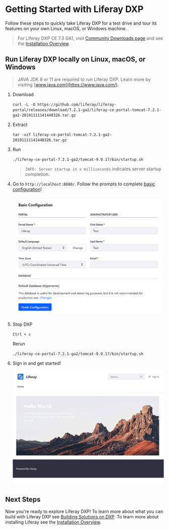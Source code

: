 # Getting Started with Liferay DXP

Follow these steps to quickly take Liferay DXP for a test drive and tour its features on your own Linux, macOS, or Windows machine.

> For Liferay DXP CE 7.3 GA1, visit [Community Downloads page](https://www.liferay.com/downloads-community) and see the [Installation Overview](./02-installation-overview.md).

## Run Liferay DXP locally on Linux, macOS, or Windows

> JAVA JDK 8 or 11 are required to run Liferay DXP. Learn more by visiting [www.java.com](https://www.java.com/).

1. Download

    `curl -L -O https://github.com/liferay/liferay-portal/releases/download/7.2.1-ga2/liferay-ce-portal-tomcat-7.2.1-ga2-20191111141448326.tar.gz`

1. Extract

    `tar -xzf liferay-ce-portal-tomcat-7.2.1-ga2-20191111141448326.tar.gz`

1. Run

    `./liferay-ce-portal-7.2.1-ga2/tomcat-9.0.17/bin/startup.sh`

    > `INFO: Server startup in x milliseconds` indicates server startup completion.

1. Go to `http://localhost:8080/`. Follow the prompts to complete [basic configuration](./06-using-the-setup-wizard.md)!

    ![Follow the Setup Wizard Prompts to Log In](./getting-started-with-liferay-dxp/images/01.png)

1. Stop DXP

    `Ctrl + c`
    
    Rerun

    `./liferay-ce-portal-7.2.1-ga2/tomcat-9.0.17/bin/startup.sh`

1. Sign in and get started!

    ![Liferay DXP is ready to explore!](./getting-started-with-liferay-dxp/images/02.png)

## Next Steps

Now you're ready to explore Liferay DXP! To learn more about what you can build with Liferay DXP see [Building Solutions on DXP](https://github.com/liferay/liferay-learn/tree/master/docs/dxp/7.2.x/en/solutions). To learn more about installing Liferay see the [Installation Overview](./02-installation-overview.md).
